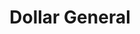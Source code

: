 ---
title: "Dollar General"
url: /cedar-falls/dollar-general-valley-park-drive/
shop: variety store
---